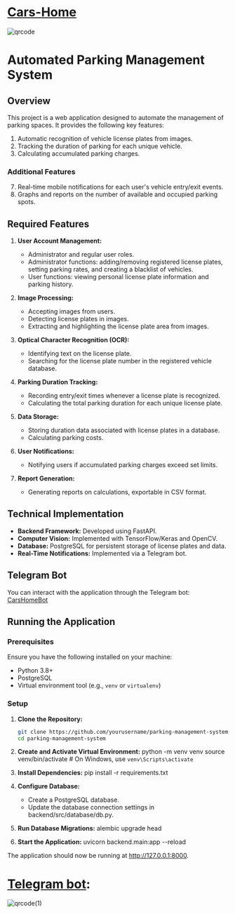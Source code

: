 # [Cars-Home](https://cars-home-app-private-student-cf52bc9b.koyeb.app/docs) 
![qrcode](https://github.com/Dishalex/Cars-home/assets/131618968/9c7b7d45-82f5-41a9-8122-1ddf366a5c6a)


# Automated Parking Management System

## Overview

This project is a web application designed to automate the management of parking spaces. It provides the following key features:
1. Automatic recognition of vehicle license plates from images.
2. Tracking the duration of parking for each unique vehicle.
3. Calculating accumulated parking charges.

### Additional Features
7. Real-time mobile notifications for each user's vehicle entry/exit events.
8. Graphs and reports on the number of available and occupied parking spots.

## Required Features

1. **User Account Management:**
   - Administrator and regular user roles.
   - Administrator functions: adding/removing registered license plates, setting parking rates, and creating a blacklist of vehicles.
   - User functions: viewing personal license plate information and parking history.

2. **Image Processing:**
   - Accepting images from users.
   - Detecting license plates in images.
   - Extracting and highlighting the license plate area from images.

3. **Optical Character Recognition (OCR):**
   - Identifying text on the license plate.
   - Searching for the license plate number in the registered vehicle database.

4. **Parking Duration Tracking:**
   - Recording entry/exit times whenever a license plate is recognized.
   - Calculating the total parking duration for each unique license plate.

5. **Data Storage:**
   - Storing duration data associated with license plates in a database.
   - Calculating parking costs.

6. **User Notifications:**
   - Notifying users if accumulated parking charges exceed set limits.

7. **Report Generation:**
   - Generating reports on calculations, exportable in CSV format.

## Technical Implementation

- **Backend Framework:** Developed using FastAPI.
- **Computer Vision:** Implemented with TensorFlow/Keras and OpenCV.
- **Database:** PostgreSQL for persistent storage of license plates and data.
- **Real-Time Notifications:** Implemented via a Telegram bot.

## Telegram Bot

You can interact with the application through the Telegram bot: [CarsHomeBot](https://t.me/CarsHomeBot)

## Running the Application

### Prerequisites

Ensure you have the following installed on your machine:
- Python 3.8+
- PostgreSQL
- Virtual environment tool (e.g., `venv` or `virtualenv`)

### Setup

1. **Clone the Repository:**
   ```bash
   git clone https://github.com/yourusername/parking-management-system.git
   cd parking-management-system
   
2. **Create and Activate Virtual Environment:**
   python -m venv venv
   source venv/bin/activate  # On Windows, use `venv\Scripts\activate`

   
3. **Install Dependencies:**
   pip install -r requirements.txt

   
4. **Configure Database:**
   -   Create a PostgreSQL database.
   -   Update the database connection settings in backend/src/database/db.py.

  
5. **Run Database Migrations:**
   alembic upgrade head

   
6. **Start the Application:**
   uvicorn backend.main:app --reload
   
The application should now be running at http://127.0.0.1:8000.

# [Telegram bot](https://t.me/CarsHomeBot):
![qrcode(1)](https://github.com/Dishalex/Cars-home/assets/131618968/b250accb-1a6b-4a9d-8825-4cf90647e77c)
